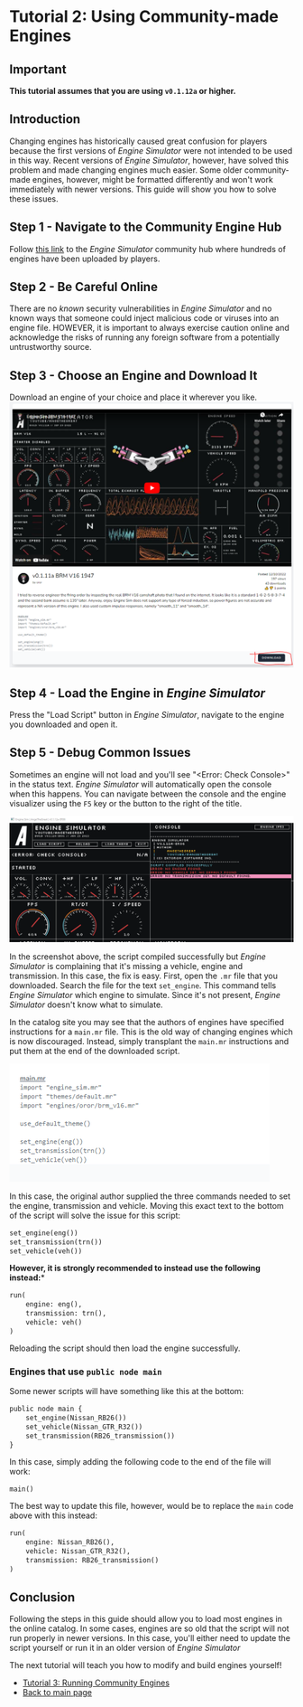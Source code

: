 # Tutorial 2: Using Community-made Engines
## Important
**This tutorial assumes that you are using `v0.1.12a` or higher.**

## Introduction
Changing engines has historically caused great confusion for players because the first versions of *Engine Simulator* were not intended to be used in this way. Recent versions of *Engine Simulator*, however, have solved this problem and made changing engines much easier. Some older community-made engines, however, might be formatted differently and won't work immediately with newer versions. This guide will show you how to solve these issues.

## Step 1 - Navigate to the Community Engine Hub
Follow [this link](https://catalog.engine-sim.parts/) to the *Engine Simulator* community hub where hundreds of engines have been uploaded by players.

## Step 2 - Be Careful Online
There are no *known* security vulnerabilities in *Engine Simulator* and no known ways that someone could inject malicious code or viruses into an engine file. HOWEVER, it is important to always exercise caution online and acknowledge the risks of running any foreign software from a potentially untrustworthy source.

## Step 3 - Choose an Engine and Download It
Download an engine of your choice and place it wherever you like.
![Alt text](assets/screenshot_01.PNG?raw=true)

## Step 4 - Load the Engine in *Engine Simulator*
Press the "Load Script" button in *Engine Simulator*, navigate to the engine you downloaded and open it.

## Step 5 - Debug Common Issues
Sometimes an engine will not load and you'll see "<Error: Check Console>" in the status text. *Engine Simulator* will automatically open the console when this happens. You can navigate between the console and the engine visualizer using the `F5` key or the button to the right of the title.

![Alt text](assets/screenshot_02.PNG?raw=true)

In the screenshot above, the script compiled successfully but *Engine Simulator* is complaining that it's missing a vehicle, engine and transmission. In this case, the fix is easy. First, open the `.mr` file that you downloaded. Search the file for the text `set_engine`. This command tells *Engine Simulator* which engine to simulate. Since it's not present, *Engine Simulator* doesn't know what to simulate.

In the catalog site you may see that the authors of engines have specified instructions for a `main.mr` file. This is the old way of changing engines which is now discouraged. Instead, simply transplant the `main.mr` instructions and put them at the end of the downloaded script.

![Alt text](assets/screenshot_03.PNG?raw=true)

In this case, the original author supplied the three commands needed to set the engine, transmission and vehicle. Moving this exact text to the bottom of the script will solve the issue for this script:

```
set_engine(eng())
set_transmission(trn())
set_vehicle(veh())
```

**However, it is strongly recommended to instead use the following instead:***

```
run(
    engine: eng(),
    transmission: trn(),
    vehicle: veh()
)
```

Reloading the script should then load the engine successfully.

### Engines that use `public node main`
Some newer scripts will have something like this at the bottom:

```
public node main {
    set_engine(Nissan_RB26())
    set_vehicle(Nissan_GTR_R32())
    set_transmission(RB26_transmission())
}
```

In this case, simply adding the following code to the end of the file will work:

```
main()
```

The best way to update this file, however, would be to replace the `main` code above with this instead:

```
run(
    engine: Nissan_RB26(),
    vehicle: Nissan_GTR_R32(),
    transmission: RB26_transmission()
)
```

## Conclusion
Following the steps in this guide should allow you to load most engines in the online catalog. In some cases, engines are so old that the script will not run properly in newer versions. In this case, you'll either need to update the script yourself or run it in an older version of *Engine Simulator*

The next tutorial will teach you how to modify and build engines yourself!

- [Tutorial 3: Running Community Engines](../02_using_community_engines/02_using_community_engines.md)
- [Back to main page](../../README.md)
